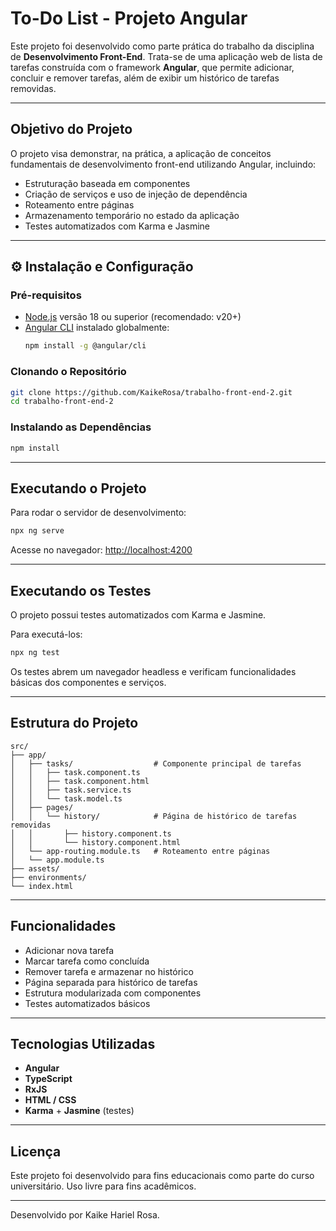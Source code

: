 #  To-Do List - Projeto Angular

Este projeto foi desenvolvido como parte prática do trabalho da disciplina de **Desenvolvimento Front-End**. Trata-se de uma aplicação web de lista de tarefas construída com o framework **Angular**, que permite adicionar, concluir e remover tarefas, além de exibir um histórico de tarefas removidas.

---

##  Objetivo do Projeto

O projeto visa demonstrar, na prática, a aplicação de conceitos fundamentais de desenvolvimento front-end utilizando Angular, incluindo:

- Estruturação baseada em componentes
- Criação de serviços e uso de injeção de dependência
- Roteamento entre páginas
- Armazenamento temporário no estado da aplicação
- Testes automatizados com Karma e Jasmine

---

## ⚙ Instalação e Configuração

###  Pré-requisitos

- [Node.js](https://nodejs.org) versão 18 ou superior (recomendado: v20+)
- [Angular CLI](https://angular.io/cli) instalado globalmente:
  ```bash
  npm install -g @angular/cli
  ```

###  Clonando o Repositório

```bash
git clone https://github.com/KaikeRosa/trabalho-front-end-2.git
cd trabalho-front-end-2
```

###  Instalando as Dependências

```bash
npm install
```

---

##  Executando o Projeto

Para rodar o servidor de desenvolvimento:

```bash
npx ng serve
```

Acesse no navegador: [http://localhost:4200](http://localhost:4200)

---

##  Executando os Testes

O projeto possui testes automatizados com Karma e Jasmine.

Para executá-los:

```bash
npx ng test
```

Os testes abrem um navegador headless e verificam funcionalidades básicas dos componentes e serviços.

---

##  Estrutura do Projeto

```
src/
├── app/
│   ├── tasks/                  # Componente principal de tarefas
│   │   ├── task.component.ts
│   │   ├── task.component.html
│   │   ├── task.service.ts
│   │   └── task.model.ts
│   ├── pages/
│   │   └── history/            # Página de histórico de tarefas removidas
│   │       ├── history.component.ts
│   │       └── history.component.html
│   └── app-routing.module.ts   # Roteamento entre páginas
│   └── app.module.ts
├── assets/
├── environments/
└── index.html
```

---

##  Funcionalidades

-  Adicionar nova tarefa
-  Marcar tarefa como concluída
-  Remover tarefa e armazenar no histórico
-  Página separada para histórico de tarefas
-  Estrutura modularizada com componentes
-  Testes automatizados básicos

---

##  Tecnologias Utilizadas

- **Angular**
- **TypeScript**
- **RxJS**
- **HTML / CSS**
- **Karma** + **Jasmine** (testes)

---

##  Licença

Este projeto foi desenvolvido para fins educacionais como parte do curso universitário. Uso livre para fins acadêmicos.

---

Desenvolvido por Kaike Hariel Rosa.
